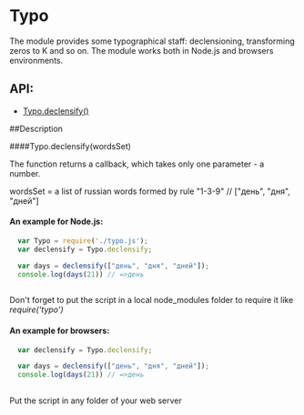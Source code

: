 # Typo
The module provides some typographical staff: declensioning, transforming zeros to K and so on.
The module works both in Node.js and browsers environments.

## API:
* [Typo.declensify()](#declensify)

##Description

####<a name="declensify"></a>Typo.declensify(wordsSet)

The function returns a callback, which takes only one parameter - a number.

wordsSet = a list of russian words formed by rule "1-3-9" // ["день", "дня", "дней"]

#### An example for Node.js:
````javascript
  var Typo = require('./typo.js');
  var declensify = Typo.declensify;

  var days = declensify(["день", "дня", "дней"]);
  console.log(days(21)) // =>день
  
````

Don't forget to put the script in a local node_modules folder to require it like *require('typo')*

#### An example for browsers:
````javascript
  var declensify = Typo.declensify;

  var days = declensify(["день", "дня", "дней"]);
  console.log(days(21)) // =>день
  
````

Put the script in any folder of your web server